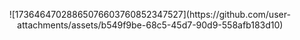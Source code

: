 <!-- skibidi -->
<p align="center">
![17364647028865076603760852347527](https://github.com/user-attachments/assets/b549f9be-68c5-45d7-90d9-558afb183d10)

<!-- end -->

